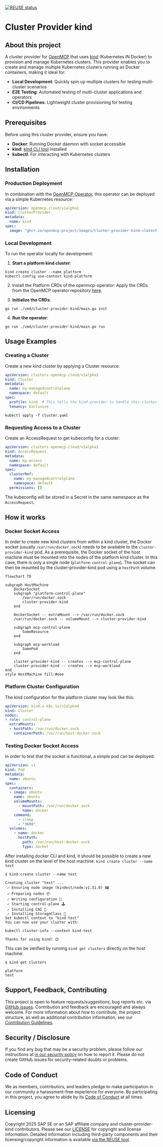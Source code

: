 [![REUSE status](https://api.reuse.software/badge/github.com/openmcp-project/cluster-provider-kind)](https://api.reuse.software/info/github.com/openmcp-project/cluster-provider-kind)

# Cluster Provider kind

## About this project

A cluster provider for [OpenMCP](https://github.com/openmcp-project/openmcp-operator) that uses [kind](https://kind.sigs.k8s.io/) (Kubernetes IN Docker) to provision and manage Kubernetes clusters. This provider enables you to create and manage multiple Kubernetes clusters running as Docker containers, making it ideal for:

- **Local Development**: Quickly spin up multiple clusters for testing multi-cluster scenarios
- **E2E Testing**: Automated testing of multi-cluster applications and operators
- **CI/CD Pipelines**: Lightweight cluster provisioning for testing environments

## Prerequisites

Before using this cluster provider, ensure you have:

- **Docker**: Running Docker daemon with socket accessible
- **kind**: [kind CLI tool](https://kind.sigs.k8s.io/docs/user/quick-start/) installed
- **kubectl**: For interacting with Kubernetes clusters

## Installation

### Production Deployment

In combination with the [OpenMCP Operator](https://github.com/openmcp-project/openmcp-operator), this operator can be deployed via a simple Kubernetes resource:

```yaml
apiVersion: openmcp.cloud/v1alpha1
kind: ClusterProvider
metadata:
  name: kind
spec:
  image: "ghcr.io/openmcp-project/images/cluster-provider-kind:<latest-version>"
```

### Local Development

To run the operator locally for development:

1. **Start a platform kind cluster**:
```shell
kind create cluster --name platform
kubectl config use-context kind-platform
```
2. Install the Platform CRDs of the openmcp-operator:
Apply the CRDs from the OpenMCP operator repository [here](https://github.com/openmcp-project/openmcp-operator/tree/main/api/crds/manifests).

3. **Initialize the CRDs**:
```shell
go run ./cmd/cluster-provider-kind/main.go init
```

4. **Run the operator**:
```shell
go run ./cmd/cluster-provider-kind/main.go run
```

## Usage Examples

### Creating a Cluster

Create a new kind cluster by applying a Cluster resource:

```yaml
apiVersion: clusters.openmcp.cloud/v1alpha1
kind: Cluster
metadata:
  name: my-managedcontrolplane
  namespace: default
spec:
  profile: kind  # This tells the kind provider to handle this cluster
  tenancy: Exclusive
```

```shell
kubectl apply -f cluster.yaml
```

### Requesting Access to a Cluster

Create an AccessRequest to get kubeconfig for a cluster:

```yaml
apiVersion: clusters.openmcp.cloud/v1alpha1
kind: AccessRequest
metadata:
  name: my-access
  namespace: default
spec:
  clusterRef:
    name: my-managedcontrolplane
    namespace: default
  permissions: []
```

The kubeconfig will be stored in a Secret in the same namespace as the `AccessRequest`.

## How it works

### Docker Socket Access

In order to create new kind clusters from within a kind cluster, the Docker socket (usually `/var/run/docker.sock`) needs to be available to the `cluster-provider-kind` pod. As a prerequisite, the Docker socket of the host machine must be mounted into the nodes of the platform kind cluster. In this case, there is only a single node (`platform-control-plane`). The socket can then be mounted by the cluster-provider-kind pod using a `hostPath` volume.

```mermaid
flowchart TD

subgraph HostMachine
    DockerSocket
    subgraph "platform-control-plane"
        /var/run/docker.sock
        cluster-provider-kind
    end

    DockerSocket -- extraMount --> /var/run/docker.sock
    /var/run/docker.sock -- volumeMount --> cluster-provider-kind

    subgraph mcp-control-plane
        SomeResource
    end

    subgraph mcp-workload
        SomePod
    end

    cluster-provider-kind -- creates --> mcp-control-plane
    cluster-provider-kind -- creates --> mcp-workload
end
style HostMachine fill:#eee
```

### Platform Cluster Configuration

The kind configuration for the platform cluster may look like this:

```yaml
apiVersion: kind.x-k8s.io/v1alpha4
kind: Cluster
nodes:
- role: control-plane
  extraMounts:
  - hostPath: /var/run/docker.sock
    containerPath: /var/run/host-docker.sock
```

### Testing Docker Socket Access

In order to test that the socket is functional, a simple pod can be deployed:

```yaml
apiVersion: v1
kind: Pod
metadata:
  name: ubuntu
spec:
  containers:
  - image: ubuntu
    name: ubuntu
    volumeMounts:
      - mountPath: /var/run/docker.sock
        name: docker
    command:
      - sleep
      - "3600"
  volumes:
    - name: docker
      hostPath:
        path: /var/run/host-docker.sock
        type: Socket
```

After installing docker CLI and kind, it should be possible to create a new kind cluster on the level of the host machine: `kind create cluster --name test`

```
$ kind create cluster --name test

Creating cluster "test" ...
 ✓ Ensuring node image (kindest/node:v1.31.0) 🖼
 ✓ Preparing nodes 📦
 ✓ Writing configuration 📜
 ✓ Starting control-plane 🕹️
 ✓ Installing CNI 🔌
 ✓ Installing StorageClass 💾
Set kubectl context to "kind-test"
You can now use your cluster with:

kubectl cluster-info --context kind-test

Thanks for using kind! 😊
```

This can be verified by running `kind get clusters` directly on the host machine:

```
$ kind get clusters

platform
test
```

## Support, Feedback, Contributing

This project is open to feature requests/suggestions, bug reports etc. via [GitHub issues](https://github.com/openmcp-project/cluster-provider-kind/issues). Contribution and feedback are encouraged and always welcome. For more information about how to contribute, the project structure, as well as additional contribution information, see our [Contribution Guidelines](CONTRIBUTING.md).

## Security / Disclosure
If you find any bug that may be a security problem, please follow our instructions at [in our security policy](https://github.com/openmcp-project/cluster-provider-kind/security/policy) on how to report it. Please do not create GitHub issues for security-related doubts or problems.

## Code of Conduct

We as members, contributors, and leaders pledge to make participation in our community a harassment-free experience for everyone. By participating in this project, you agree to abide by its [Code of Conduct](https://github.com/SAP/.github/blob/main/CODE_OF_CONDUCT.md) at all times.

## Licensing

Copyright 2025 SAP SE or an SAP affiliate company and cluster-provider-kind contributors. Please see our [LICENSE](LICENSE) for copyright and license information. Detailed information including third-party components and their licensing/copyright information is available [via the REUSE tool](https://api.reuse.software/info/github.com/openmcp-project/cluster-provider-kind).
